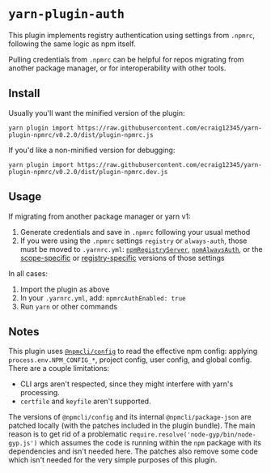 # `yarn-plugin-auth`

This plugin implements registry authentication using settings from `.npmrc`, following the same logic as npm itself.

Pulling credentials from `.npmrc` can be helpful for repos migrating from another package manager, or for interoperability with other tools.

## Install

Usually you'll want the minified version of the plugin:

```
yarn plugin import https://raw.githubusercontent.com/ecraig12345/yarn-plugin-npmrc/v0.2.0/dist/plugin-npmrc.js
```

If you'd like a non-minified version for debugging:

```
yarn plugin import https://raw.githubusercontent.com/ecraig12345/yarn-plugin-npmrc/v0.2.0/dist/plugin-npmrc.dev.js
```

## Usage

If migrating from another package manager or yarn v1:

1. Generate credentials and save in `.npmrc` following your usual method
1. If you were using the `.npmrc` settings `registry` or `always-auth`, those must be moved to `.yarnrc.yml`: [`npmRegistryServer`](https://yarnpkg.com/configuration/yarnrc#npmRegistryServer), [`npmAlwaysAuth`](https://yarnpkg.com/configuration/yarnrc#npmAlwaysAuth), or the [scope-specific](https://yarnpkg.com/configuration/yarnrc#npmScopes) or [registry-specific](https://yarnpkg.com/configuration/yarnrc#npmRegistries) versions of those settings

In all cases:

1. Import the plugin as above
1. In your `.yarnrc.yml`, add: `npmrcAuthEnabled: true`
1. Run `yarn` or other commands

## Notes

This plugin uses [`@npmcli/config`](https://www.npmjs.com/package/@npmcli/config) to read the effective npm config: applying `process.env.NPM_CONFIG_*`, project config, user config, and global config. There are a couple limitations:

- CLI args aren't respected, since they might interfere with yarn's processing.
- `certfile` and `keyfile` aren't supported.

The versions of `@npmcli/config` and its internal `@npmcli/package-json` are patched locally (with the patches included in the plugin bundle). The main reason is to get rid of a problematic `require.resolve('node-gyp/bin/node-gyp.js')` which assumes the code is running within the `npm` package with its dependencies and isn't needed here. The patches also remove some code which isn't needed for the very simple purposes of this plugin.
